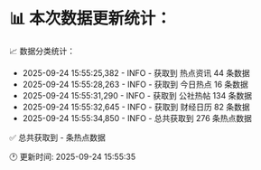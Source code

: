 📊 本次数据更新统计：
==========================

📈 数据分类统计：
- 2025-09-24 15:55:25,382 - INFO - 获取到 热点资讯 44 条数据
- 2025-09-24 15:55:28,263 - INFO - 获取到 今日热点 16 条数据
- 2025-09-24 15:55:31,290 - INFO - 获取到 公社热帖 134 条数据
- 2025-09-24 15:55:32,645 - INFO - 获取到 财经日历 82 条数据
- 2025-09-24 15:55:34,850 - INFO - 总共获取到 276 条热点数据

✅ 总共获取到 - 条热点数据

🕐 更新时间: 2025-09-24 15:55:35
